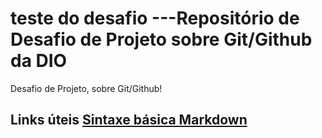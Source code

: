 # teste do desafio ---Repositório de Desafio de Projeto sobre Git/Github da DIO
Desafio de Projeto, sobre Git/Github!

## Links úteis [Sintaxe básica Markdown](https://www.markdownguide.org/basic-syntax/)
